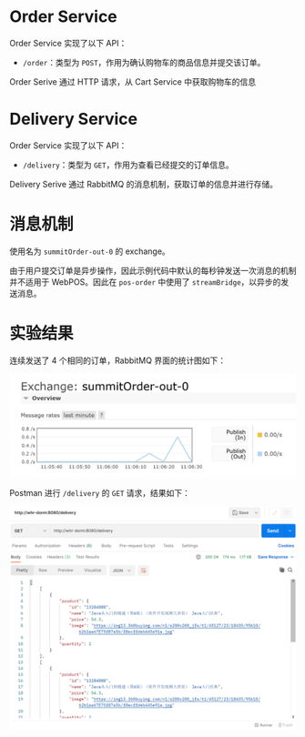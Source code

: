 # Order Service

Order Service 实现了以下 API：
- `/order`：类型为 `POST`，作用为确认购物车的商品信息并提交该订单。

Order Serive 通过 HTTP 请求，从 Cart Service 中获取购物车的信息

# Delivery Service

Order Service 实现了以下 API：
- `/delivery`：类型为 `GET`，作用为查看已经提交的订单信息。

Delivery Serive 通过 RabbitMQ 的消息机制，获取订单的信息并进行存储。

# 消息机制

使用名为 `summitOrder-out-0` 的 exchange。

由于用户提交订单是异步操作，因此示例代码中默认的每秒钟发送一次消息的机制并不适用于 WebPOS。因此在 `pos-order` 中使用了 `streamBridge`，以异步的发送消息。

# 实验结果

连续发送了 4 个相同的订单，RabbitMQ 界面的统计图如下：

![](./pics/out.png)

Postman 进行 `/delivery` 的 `GET` 请求，结果如下：

![](./pics/in.png)